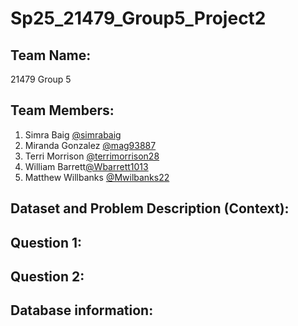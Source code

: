 # Sp25_21479_Group5_Project2

## Team Name: 
21479 Group 5 

## Team Members:

1. Simra Baig [@simrabaig](https://www.github.com/simrabaig)
2. Miranda Gonzalez [@mag93887](https://www.github.com/mag93887)
3. Terri Morrison [@terrimorrison28](https://www.github.com/terrimorrison28)
4. William Barrett[@Wbarrett1013](https://www.github.com/Wbarrett1013)
5. Matthew Willbanks [@Mwilbanks22](https://www.github.com/Mwilbanks22)

## Dataset and Problem Description (Context):


## Question 1:

## Question 2:

## Database information:

